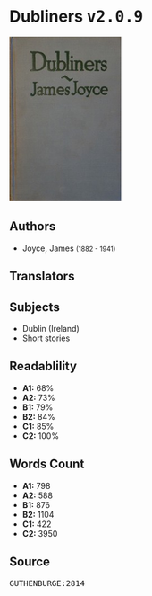 # Dubliners <kbd>v2.0.9</kbd>

![](./cover.medium.jpg "")

## Authors


 - Joyce, James <small>(1882 - 1941)</small>

## Translators



## Subjects


 - Dublin (Ireland)
 - Short stories

## Readablility


 - **A1:** 68%
 - **A2:** 73%
 - **B1:** 79%
 - **B2:** 84%
 - **C1:** 85%
 - **C2:** 100%

## Words Count


 - **A1:** 798
 - **A2:** 588
 - **B1:** 876
 - **B2:** 1104
 - **C1:** 422
 - **C2:** 3950

## Source


<kbd>GUTHENBURGE:2814</kbd>
